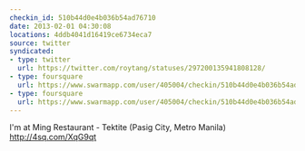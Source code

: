```yaml
---
checkin_id: 510b44d0e4b036b54ad76710
date: 2013-02-01 04:30:08
locations: 4ddb4041d16419ce6734eca7
source: twitter
syndicated:
- type: twitter
  url: https://twitter.com/roytang/statuses/297200135941808128/
- type: foursquare
  url: https://www.swarmapp.com/user/405004/checkin/510b44d0e4b036b54ad76710?s=e2GzhIb4Ac6ahFQLQyVUMDsKsMs&ref=tw
- type: foursquare
  url: https://www.swarmapp.com/user/405004/checkin/510b44d0e4b036b54ad76710?s=e2GzhIb4Ac6ahFQLQyVUMDsKsMs&ref=tw
---
```


I'm at Ming Restaurant - Tektite (Pasig City, Metro Manila) http://4sq.com/XqG9qt